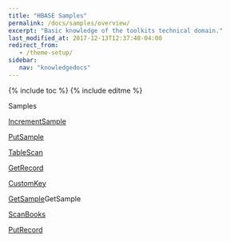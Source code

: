 ```yaml
---
title: "HBASE Samples"
permalink: /docs/samples/overview/
excerpt: "Basic knowledge of the toolkits technical domain."
last_modified_at: 2017-12-13T12:37:48-04:00
redirect_from:
   - /theme-setup/
sidebar:
   nav: "knowledgedocs"
---
```

{% include toc %}
{% include editme %}


Samples

[IncrementSample](https://github.com/IBMStreams/streamsx.hbase/blob/gh-pages/samples/PutSample/doc/spldoc/html/index.html)

[PutSample](https://github.com/IBMStreams/streamsx.hbase/blob/gh-pages//samples/PutSample/doc/spldoc/html/index.html)

[TableScan](https://github.com/IBMStreams/streamsx.hbase/blob/gh-pages//extraSamples/TableScan/doc/spldoc/html/index.html)

[GetRecord](https://github.com/IBMStreams/streamsx.hbase/blob/gh-pages//samples/GetRecord/doc/spldoc/html/index.html)

[CustomKey](https://github.com/IBMStreams/streamsx.hbase/blob/gh-pages//extraSamples/CustomKey/doc/spldoc/html/index.html)

[GetSample](https://github.com/IBMStreams/streamsx.hbase/blob/gh-pages//samples/GetSample/doc/spldoc/html/index.html)GetSample

[ScanBooks](https://github.com/IBMStreams/streamsx.hbase/blob/gh-pages//extraSamples/ScanBooks/doc/spldoc/html/index.html)

[PutRecord](https://github.com/IBMStreams/streamsx.hbase/blob/gh-pages//samples/PutRecord/doc/spldoc/html/index.html)

